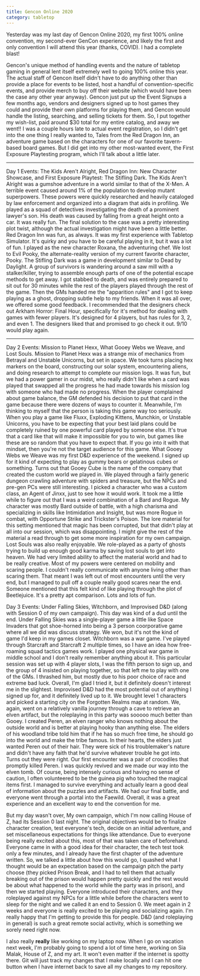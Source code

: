 ```yaml
---
title: Gencon Online 2020
category: tabletop
---
```

Yesterday was my last day of Gencon Online 2020, my first 100% online convention, my second-ever GenCon experience, and likely the first and only convention I will attend this year (thanks, COVID). I had a complete blast!

Gencon's unique method of handling events and the nature of tabletop gaming in general lent itself extremely well to going 100% online this year. The actual staff of Gencon itself didn't have to do anything other than provide a place for events to be listed, host a handful of convention-specific events, and provide merch to buy off their website (which would have been the case any other year anyway). Gencon just put up the Event Signups a few months ago, vendors and designers signed up to host games they could and provide their own platforms for playing them, and Gencon would handle the listing, searching, and selling tickets for them. So, I put together my wish-list, paid around $30 total for my entire catalog, and away we went!! I was a couple hours late to actual event registration, so I didn't get into the one thing I really wanted to, Tales from the Red Dragon Inn, an adventure game based on the characters for one of our favorite tavern-based board games. But I did get into my other most-wanted event, the First Exposure Playtesting program, which I'll talk about a little later.

---

Day 1 Events: The Kids Aren't Alright, Red Dragon Inn: New Character Showcase, and First Exposure Playtest: The Stifling Dark. The Kids Aren't Alright was a gumshoe adventure in a world similar to that of the X-Men. A terrible event caused around 1% of the population to develop mutant superpowers. These powers were quickly researched and heavily cataloged by law enforcement and organized into a diagram that aids in profiling. We played as a squad of detectives investigating the death of a prominent lawyer's son. His death was caused by falling from a great height onto a car. It was really fun. The final solution to the case was a pretty interesting plot twist, although the actual investigation might have been a little better. Red Dragon Inn was fun, as always. It was my first experience with Tabletop Simulator. It's quirky and you have to be careful playing in it, but it was a lot of fun. I played as the new character Roxana, the adventuring chef. We lost to Evil Pooky, the alternate-reality version of my current favorite character, Pooky. The Stifling Dark was a game in development similar to Dead by Daylight. A group of survivors is wandering around a saw mill with a stalker/killer, trying to assemble enough parts of one of the potential escape methods to get away. I got stabbed to death, and was entirely prepared to sit out for 30 minutes while the rest of the players played through the rest of the game. Then the GMs handed me the "apparition rules" and I got to keep playing as a ghost, dropping subtle help to my friends. When it was all over, we offered some good feedback. I recommended that the designers check out Arkham Horror: Final Hour, specifically for it's method for dealing with games with fewer players. It's designed for 4 players, but has rules for 3, 2, and even 1. The designers liked that and promised to go check it out. 9/10 would play again.

---

Day 2 Events: Mission to Planet Hexx, What Gooey Webs we Weave, and Lost Souls. Mission to Planet Hexx was a strange mix of mechanics from Betrayal and Unstable Unicorns, but set in space. We took turns placing hex markers on the board, constructing our solar system, encountering aliens, and doing research to attempt to complete our mission logs. It was fun, but we had a power gamer in our midst, who really didn't like when a card was played that swapped all the progress he had made towards his mission log with someone who had made no progress. When the player complained about game balance, the GM defended his decision to put that card in the game because there were dozens of ways to counter it. Meanwhile, I'm thinking to myself that the person is taking this game way too seriously. When you play a game like Fluxx, Exploding Kittens, Munchkin, or Unstable Unicorns, you have to be expecting that your best laid plans could be completely ruined by one powerful card played by someone else. It's true that a card like that will make it impossible for you to win, but games like these are so random that you have to expect that. If you go into it with that mindset, then you're not the target audience for this game. What Gooey Webs we Weave was my first D&D experience of the weekend. I signed up for it kind of expecting to play as gummy bears or gelatinous cubes or something. Turns out that Gooey Cube is the name of the company that created the custom world we played in. We played through a fairly generic dungeon crawling adventure with spiders and treasure, but the NPCs and pre-gen PCs were still interesting. I picked a character who was a custom class, an Agent of Jinxx, just to see how it would work. It took me a little while to figure out that I was a weird combination of a Bard and Rogue. My character was mostly Bard outside of battle, with a high charisma and specializing in skills like Intimidation and Insight, but was more Rogue in combat, with Opportune Strike and Trickster's Poison. The lore material for this setting mentioned that magic has been corrupted, but that didn't play at all into our session, which was disappointing. I might give the rest of the material a read through to get some more inspiration for my own campaign. Lost Souls was also really enjoyable. We role-played as a party of ghosts trying to build up enough good karma by saving lost souls to get into heaven. We had very limited ability to affect the material world and had to be really creative. Most of my powers were centered on mobility and scaring people. I couldn't really communicate with anyone living other than scaring them. That meant I was left out of most encounters until the very end, but I managed to pull off a couple really good scares near the end. Someone mentioned that this felt kind of like playing through the plot of Beetlejuice. It's a pretty apt comparison. Lots and lots of fun.

Day 3 Events: Under Falling Skies, Witchborn, and Improvised D&D (along with Session 0 of my own campaign). This day was kind of a dud until the end. Under Falling Skies was a single-player game a little like Space Invaders that got shoe-horned into being a 3 person coorporative game where all we did was discuss strategy. We won, but it's not the kind of game I'd keep in my games closet. Witchborn was a war game. I've played through Starcraft and Starcraft 2 multiple times, so I have an idea how free-roaming squad tactics games work. I played one physical war game in middle school and I don't really remember anything about it. This particular session was set up with 4 player slots, I was the fifth person to sign up, and the group of 4 insisted on playing together, so that left me to play with one of the GMs. I thrashed him, but mostly due to his poor choice of race and extreme bad luck. Overall, I'm glad I tried it, but it definitely doesn't interest me in the slightest. Improvised D&D had the most potential out of anything I signed up for, and it definitely lived up to it. We brought level 1 characters and picked a starting city on the Forgotten Realms map at random. We, again, went on a relatively vanilla journey through a cave to retrieve an elven artifact, but the roleplaying in this party was sooooo much better than Gooey. I created Peren, an elven ranger who knows nothing about the outside world and is better at playing hooky than anything else. The elders of his woodland tribe told him that if he has so much free time, he should go into the world and make the tribe famous. In their hearts, the elders just wanted Peren out of their hair. They were sick of his troublemaker's nature and didn't have any faith that he'd survive whatever trouble he got into. Turns out they were right. Our first encounter was a pair of crocodiles that promptly killed Peren. I was quickly revived and we made our way into the elven tomb. Of course, being intensely curious and having no sense of caution, I often volunteered to be the guinea pig who touched the magical items first. I managed to survive everything and actually learn a good deal of information about the puzzles and artifacts. We had our final battle, and everyone went through a portal into the Faewild. Overall, it was a great experience and an excellent way to end the convention for me.

But my day wasn't over, My own campaign, which I'm now calling House of Z, had its Session 0 last night. The original objectives would be to finalize character creation, test everyone's tech, decide on an initial adventure, and set miscellaneous expectations for things like attendance. Due to everyone being really excited about this, most of that was taken care of beforehand. Everyone came in with a good idea for their character, the tech test took only a few minutes, and I already have the first chapter of the adventure written. So, we talked a little about how this would go, I quashed what I thought would be an expectation based on the campaign pitch the party choose (they picked Prison Break, and I had to tell them that actually breaking out of the prison would happen pretty quickly and the rest would be about what happened to the world while the party was in prison), and then we started playing. Everyone introduced their characters, and they roleplayed against my NPCs for a little while before the characters went to sleep for the night and we called it an end to Session 0. We meet again in 2 weeks and everyone is really excited to be playing and socializing again. I'm really happy that I'm getting to provide this for people. D&D (and roleplaying in general) is such a great remote social activity, which is something we sorely need right now.

I also really **really** like working on my laptop now. When I go on vacation next week, I'm probably going to spend a lot of time here, working on Sia Malak, House of Z, and my art. It won't even matter if the internet is spotty there. Git will just track my changes that I make locally and I can hit one button when I have internet back to save all my changes to my repository.

